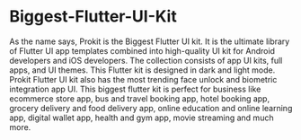 # Biggest-Flutter-UI-Kit
As the name says, Prokit is the Biggest Flutter UI kit. It is the ultimate library of Flutter UI app templates combined into high-quality UI kit for Android developers and iOS developers. The collection consists of app UI kits, full apps, and UI themes. This Flutter kit is designed in dark and light mode. Prokit Flutter UI kit also has the most trending face unlock and biometric integration app UI. This biggest flutter kit is perfect for business like ecommerce store app, bus and travel booking app, hotel booking app, grocery delivery and food delivery app, online education and online learning app, digital wallet app, health and gym app, movie streaming and much more.
